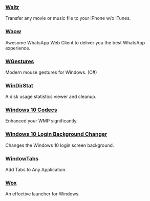 ### [Waltr](http://softorino.com/waltr/)

Transfer any movie or music file to your iPhone w/o iTunes.

### [Waow](http://dedg3.com/wao/)

Awesome WhatsApp Web Client to deliver you the best WhatsApp experience.

### [**WGestures**](http://www.yingdev.com/projects/wgestures)

Modern mouse gestures for Windows. \(C\#\)

### [WinDirStat](https://windirstat.info/)

A disk usage statistics viewer and cleanup.

### [Windows 10 Codecs](http://shark007.net/)

Enhanced your WMP significantly.

### [**Windows 10 Login Background Changer**](https://github.com/PFCKrutonium/Windows-10-Login-Background-Changer)

Changes the Windows 10 login screen background.

### [WindowTabs](http://windowtabs.com/)

Add Tabs to Any Application.

### [Wox](http://www.getwox.com/)

An effective launcher for Windows.

